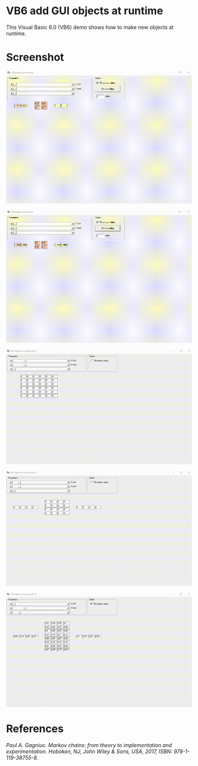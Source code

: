 # VB6 add GUI objects at runtime
This Visual Basic 6.0 (VB6) demo shows how to make new objects at runtime.

# Screenshot

<kbd><img src="https://github.com/Gagniuc/VB6-add-GUI-objects-at-runtime/blob/main/img/Generate%20objects%20at%20runtime%201.gif" /></kbd>

<kbd><img src="https://github.com/Gagniuc/VB6-add-GUI-objects-at-runtime/blob/main/img/Generate%20objects%20at%20runtime%202.gif" /></kbd>

<kbd><img src="https://github.com/Gagniuc/VB6-add-GUI-objects-at-runtime/blob/main/img/Generate%20objects%20at%20runtime%203.gif" /></kbd>

<kbd><img src="https://github.com/Gagniuc/VB6-add-GUI-objects-at-runtime/blob/main/img/Generate%20objects%20at%20runtime%204.gif" /></kbd>

<kbd><img src="https://github.com/Gagniuc/VB6-add-GUI-objects-at-runtime/blob/main/img/Generate%20objects%20at%20runtime%206.gif" /></kbd>

# References

<i>Paul A. Gagniuc. Markov chains: from theory to implementation and experimentation. Hoboken, NJ,  John Wiley & Sons, USA, 2017, ISBN: 978-1-119-38755-8.</i>
